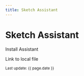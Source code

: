 ```yaml
---
title: Sketch Assistant
---
```


<style>
  /* hide GitHub's automatic header */
  div.container-lg h1:not([id]) {
    display: none;
  }
  a,
  a:hover { text-decoration: none; }
</style>

# Sketch Assistant

<a href="sketch://install-assistant?https://sketch-hq.github.io/sketch-assistant-internal/sketch-assistant-internal-latest.tgz" class="button button--primary">Install Assistant</a>

<a href="sketch-assistant-internal-latest.tgz">Link to local file</a>

<link rel="stylesheet" href="https://www.sketch.com/css/style_globals.e3ae8f362d.css" />

<small>Last update: {{ page.date }}</small>

